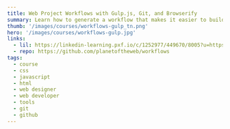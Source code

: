 ```yaml
---
title: Web Project Workflows with Gulp.js, Git, and Browserify
summary: Learn how to generate a workflow that makes it easier to build your own websites, track and share project files, and leverage JavaScript and jQuery code libraries.
thumb: '/images/courses/workflows-gulp_tn.png'
hero: '/images/courses/workflows-gulp.jpg'
links:
  - lil: https://linkedin-learning.pxf.io/c/1252977/449670/8005?u=https%3A%2F%2Fwww.linkedin.com%2Flearning%2Fgulp-js-git-and-browserify-web-project-workflows
  - repo: https://github.com/planetoftheweb/workflows
tags:
  - course
  - css
  - javascript
  - html
  - web designer
  - web developer
  - tools
  - git
  - github
---
```

